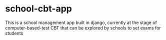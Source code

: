 # school-cbt-app
This is a school management app built in django, currently at the stage of computer-based-test CBT that can be explored by schools to set exams for students
